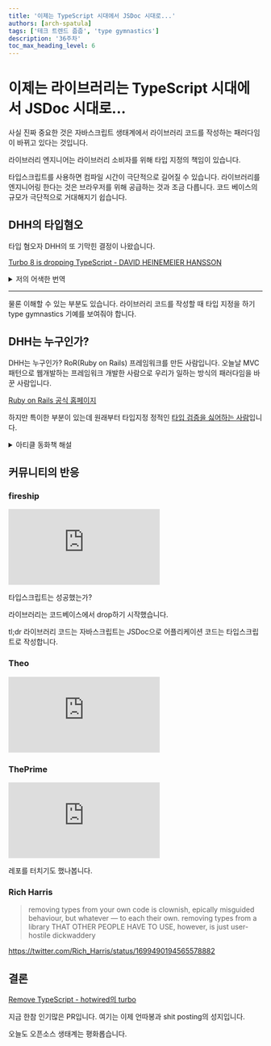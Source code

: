 ```yaml
---
title: '이제는 TypeScript 시대에서 JSDoc 시대로...'
authors: [arch-spatula]
tags: ['테크 트렌드 줍줍', 'type gymnastics']
description: '36주차'
toc_max_heading_level: 6
---
```


# 이제는 라이브러리는 TypeScript 시대에서 JSDoc 시대로...

사실 진짜 중요한 것은 자바스크립트 생태계에서 라이브러리 코드를 작성하는 패러다임이 바뀌고 있다는 것입니다.

<!--truncate-->

라이브러리 엔지니어는 라이브러리 소비자를 위해 타입 지정의 책임이 있습니다.

타입스크립트를 사용하면 컴파일 시간이 극단적으로 길어질 수 있습니다. 라이브러리를 엔지니어링 한다는 것은 브라우저를 위해 공급하는 것과 조금 다릅니다. 코드 베이스의 규모가 극단적으로 거대해지기 쉽습니다.

## DHH의 타입혐오

타입 혐오자 DHH의 또 기막힌 결정이 나왔습니다.

[Turbo 8 is dropping TypeScript - DAVID HEINEMEIER HANSSON](https://world.hey.com/dhh/turbo-8-is-dropping-typescript-70165c01)

<details>
<summary>저의 어색한 번역</summary>
<div markdown="1">

> By all accounts, TypeScript has been a big success for Microsoft. I've seen loads of people sparkle with joy from dousing JavaScript with explicit types that can be checked by a compiler. But I've never been a fan. Not after [giving it five minutes](https://signalvnoise.com/posts/3124-give-it-five-minutes), not after giving it five years. So it's with great pleasure that I can announce [we're dropping TypeScript](https://github.com/hotwired/turbo/pull/971) from the next big release of Turbo 8.

여러 후기들에 따르면 타입스크립트는 MS에게 거대한 성공이었습니다. 저는 컴파일러에 의해 확인될 수 있는 명시적인 타입들로 자바스크립트를 사용하는 것으로 인해 많은 사람들이 기뻐하는 것을 보았습니다. 하지만 저는 팬이 아니었습니다. 5분 동안 시도한 후, 5년 사용한 후에도 아니었습니다. 그래서 저는 큰 기쁨으로 Turbo 8의 다음 큰 릴리스에서 타입스크립트를 제거한다는 소식을 전합니다.

> The fact is that I actually rather like JavaScript. I'd go so far as to say it's my second favorite language after Ruby. Yes, a distant second, but a second none the less. This wasn't always the case. But after we got proper classes in JavaScript, and all the other improvements that flowed since ES6, it's become a real joy to write.

사실 저는 자바스크립트를 더 좋아합니다. 저는 Ruby 다음으로 좋아하는 언어입니다.. 네, 아주 가까운 2번째이고 더도 말고 덜도 말고입니다. 항상 이런 경우는 아니었습니다. 자바스크립트에 적절한 class가 추가되고 다양한 개선들이 ES6 이후 도입된 이후로 작성하기 즐거운 언어가 되었습니다.

> I still don't think JavaScript is well-suited for most of the work we do on the server side of the web-app equation, but fully respect and appreciate that others feel differently. To me, it's simply our good fortune that we now have such a capable JavaScript, which browsers are able to interpret without any need for a compiler at all.

저는 아직도 웹 어플리케이션 개발 방정식에서 서버 측 작업은 대부분의 경우 자바스크립트가 잘 맞지 않는다고 생각합니다. 하지만, 다른 사람들이 다르게 느끼고 생각하는 것을 완전히 존중하고 감사하게 여깁니다. 제게 있어서 브라우저가 컴파일러 없이 해석할 수 있는 이렇게 능력 있는 자바스크립트를 가지게 된 것은 우리의 행운이라고 생각합니다.

> TypeScript just gets in the way of that for me. Not just because it requires an explicit compile step, but because it pollutes the code with type gymnastics that add ever so little joy to my development experience, and quite frequently considerable grief. Things that should be easy become hard, and things that are hard become `any`. No thanks!

저의 입장에서 타입스크립트는 방해만 됩니다. 단순히 컴파일 단계가 있는 것만이 문제는 아닙니다. 코드를 타입 기계체조로 오염시킨다는 점이 개발경험에 즐거음보다 슬픔이 더 많았습니다. 원래 쉬워야 하는 것들이 어려워졌습니다. 그리고 어려운 작업들은 `any`로 해결했습니다. 이런거 필요 없습니다!

> This isn't a plea to convert anyone of anything, though. As I discussed in Programming types and mindsets, very few programmers are typically interested in having their opinion on typing changed. Most programmers find themselves drawn strongly to typing or not quite early in their career, and then spend the rest of it rationalizing The Correct Choice to themselves and others.

하지만 이것은 그 어떤 것도 바꿔놓자는 부탁이 아닙니다. 제가 프로그래밍 유형과 사고방식에서 논의했듯이, 전형적으로 타입에 대한 자신의 의견을 바꾸는 데 관심이 있는 프로그래머는 극소수입니다. 대부분의 프로그래머들은 타입 지정하는 것에 강하게 끌리거나 일을 시작하는 초기 단계가 아니라는 것을 깨닫고, 자신과 다른 사람들에게 올바른 선택을 합리화하는 데 나머지 시간을 보냅니다.

> That's part of the magic of this JavaScript v TypeScript dichotomy, and full credit to the TypeScript gang for realizing that a full take-over of JavaScript was never going to happen, so complete compatibility had to be baked in from the start. Just because Turbo 8 is dropping TypeScript won't mean you can't write your client code in it, or use any other library that employs it. We get to mix and match, which is wonderful.

이것이 바로 자바스크립트 대 타입스크립트 이분법의 마법의 일부이며, 타입스크립트 집단이 자바스크립트를 완전히 인수하는 일은 절대 일어나지 않을 것이기 때문에 처음부터 완전한 호환성이 필요했다는 것을 깨달은 것에 전적으로 공을 돌립니다. Turbo 8이 타입스크립트를 떨어뜨린다고 해서 그 안에 클라이언트 코드를 쓸 수도, 그것을 사용하는 다른 라이브러리를 사용할 수도 없다는 것을 의미하는 것은 아닙니다. 우리는 섞여서 일치하게 되는데, 이것은 정말 멋진 일입니다.

> It's also necessary. Because unlike languages like Ruby, which are languages of choice when it comes to the server side, JavaScript is a language of necessity when it comes to the client side. While you may compile dialects into it, you still have to accept the fact that running code in the browser means running JavaScript. So being able to write that, free of any tooling, and free of any strong typing, is a blessing under the circumstances.

그것은 또한 필요하다. 서버 쪽에서 선택할 수 있는 언어인 Ruby와 같은 언어들과는 달리 클라이언트 쪽에서 자바스크립트는 필수 언어이기 때문입니다. 방언들을 여기에 컴파일할 수도 있지만 브라우저에서 코드를 실행하면 자바스크립트가 실행된다는 사실을 받아들여야 한다. 따라서 이러한 상황에서 도구 없이, 강력한 타이핑 없이 그것을 쓸 수 있다는 것은 축복입니다.

> So farewell, TypeScript. May you bring much rigor and satisfaction to your tribe while letting the rest of us enjoy JavaScript in the glorious spirit it was originally designed: Free of strong typing.

잘가라, 타이프스크립트. 당신의 부족에게 많은 엄격함과 만족감을 가져다 주고, 자바스크립트가 원래 설계된 영광스러운 정신으로 즐기게 해 주시기를 바랍니다. 강한 타입지정으로 부터 자유로운.

</div>
</details>

---

물론 이해할 수 있는 부분도 있습니다. 라이브러리 코드를 작성할 때 타입 지정을 하기 type gymnastics 기예를 보여줘야 합니다.

## DHH는 누구인가?

DHH는 누구인가? RoR(Ruby on Rails) 프레임워크를 만든 사람입니다. 오늘날 MVC 패턴으로 웹개발하는 프레임워크 개발한 사람으로 우리가 일하는 방식의 패러다임을 바꾼 사람입니다.

[Ruby on Rails 공식 홈페이지](https://rubyonrails.org/)

하지만 특이한 부분이 있는데 원래부터 타입지정 정적인 [타입 검증을 싫어하는 사람](https://world.hey.com/dhh/programming-types-and-mindsets-5b8490bc)입니다.

<details>
<summary>아티클 동화책 해설</summary>
<div markdown="1">

<iframe class="codepen" src="https://www.youtube.com/embed/y4FhsdisKeE" title="Programming Types Mindsets" frameborder="0" allow="accelerometer; autoplay; clipboard-write; encrypted-media; gyroscope; picture-in-picture; web-share" allowfullscreen></iframe>

</div>
</details>

<!-- 특이한 생각이 많습니다. 클라우드에서 온 프레미스 운영으로 전환하고 서버비용을 절약도 주장합니다. 물론 갖을 수 있는 생각입니다. -->

<!-- https://world.hey.com/dhh/we-have-left-the-cloud-251760fb -->

## 커뮤니티의 반응

### fireship

<iframe class="codepen" src="https://www.youtube.com/embed/5ChkQKUzDCs" title="Big projects are ditching TypeScript… why?" frameborder="0" allow="accelerometer; autoplay; clipboard-write; encrypted-media; gyroscope; picture-in-picture; web-share" allowfullscreen></iframe>

타입스크립트는 성공했는가?

라이브러리는 코드베이스에서 drop하기 시작했습니다.

tl;dr 라이브러리 코드는 자바스크립트는 JSDoc으로 어플리케이션 코드는 타입스크립트로 작성합니다.

### Theo

<iframe class="codepen" src="https://www.youtube.com/embed/FnmZhXWohP0" title="The DHH Problem" frameborder="0" allow="accelerometer; autoplay; clipboard-write; encrypted-media; gyroscope; picture-in-picture; web-share" allowfullscreen></iframe>

### ThePrime

<iframe class="codepen" src="https://www.youtube.com/embed/Bv3YhGku92w" title="Removing TypeScript - DHH | Prime Reacts" frameborder="0" allow="accelerometer; autoplay; clipboard-write; encrypted-media; gyroscope; picture-in-picture; web-share" allowfullscreen></iframe>

레포를 터치기도 했나봅니다.

### Rich Harris

> removing types from your own code is clownish, epically misguided behaviour, but whatever — to each their own. removing types from a library THAT OTHER PEOPLE HAVE TO USE, however, is just user-hostile dickwaddery

https://twitter.com/Rich_Harris/status/1699490194565578882

## 결론

[Remove TypeScript - hotwired의 turbo](https://github.com/hotwired/turbo/pull/971)

지금 한참 인기많은 PR입니다. 여기는 이제 언따봉과 shit posting의 성지입니다.

오늘도 오픈소스 생태계는 평화롭습니다.
